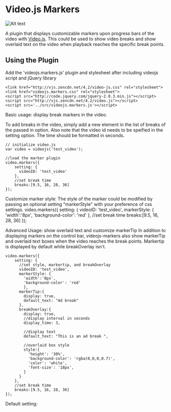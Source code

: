 Video.js Markers
===================

![Alt text](https://raw.github.com/spchuang/videojs-markers/master/screenshot.png?login=spchuang&token=04240921c2bab624c9f5e778348c312f "Screen shot of videojs.markers")

A plugin that displays customizable markers upon progress bars of the video with [Video.js](https://github.com/videojs/video.js/). This could be used to show video breaks and show overlaid text on the video when playback reaches the specific break points.

Using the Plugin
----------------
Add the 'videojs.markers.js' plugin and stylesheet after including videojs script and jQuery library

    <link href="http://vjs.zencdn.net/4.2/video-js.css" rel="stylesheet">
    <link href="videojs.markers.css" rel="stylesheet">
    <script src="http://code.jquery.com/jquery-2.0.3.min.js"></script>
    <script src="http://vjs.zencdn.net/4.2/video.js"></script>
    <script src='../src/videojs.markers.js'></script>

Basic usage: display break markers in the video.

To add breaks in the video, simply add a new element in the list of breaks of the passed in option. Also note that the video id needs to be speified in the setting option. The time should be formatted in seconds.

    // initialize video.js
    var video = videojs('test_video');

    //load the marker plugin
    video.markers({
        setting: {
          videoID: 'test_video'
        },
        //set break time
        breaks:[9.5, 16, 28, 36]
    });

Customize marker style: 
The style of the marker could be modified by passing an optional setting "markerStyle" with your preference of css settings. 
  video.markers({
      setting: {
        videoID: 'test_video',
        markerStyle: {
          'width':'8px',
          'background-color': 'red'
          },
      //set break time
      breaks:[9.5, 16, 28, 36]
  });

Advanced Usage: show overlaid text and customize markerTip
In addition to displaying markers on the control bar, videojs-markers also show markerTip and overlaid text boxes when the video reaches the break points. Markertip is displayed by default while breakOverlay isn't.


    video.markers({
        setting: {
          //set style, markertip, and breakOverlay
          videoID: 'test_video',
          markerStyle: {
            'width':'8px',
            'background-color': 'red'
            },
          markerTip:{
            display: true,
            default_text: "Ad break"
          },
          breakOverlay:{
            display: true,
            //display interval in seconds
            display_time: 3,

            //display text
            default_text: "This is an ad break ",

            //overlaid box style
            style:{
              'height': '30%',
              'background-color': 'rgba(0,0,0,0.7)',
              'color': 'white',
              'font-size': '18px',
            }
          }
        },
        //set break time
        breaks:[9.5, 16, 28, 36]
    });


Default setting: